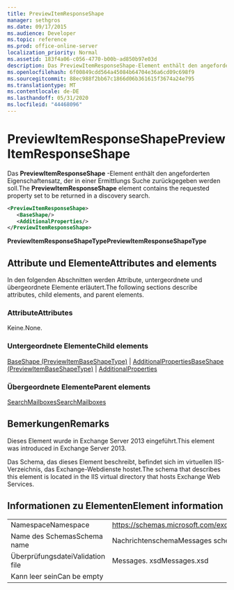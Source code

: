 ```yaml
---
title: PreviewItemResponseShape
manager: sethgros
ms.date: 09/17/2015
ms.audience: Developer
ms.topic: reference
ms.prod: office-online-server
localization_priority: Normal
ms.assetid: 183f4a06-c056-4770-b00b-ad850b97e03d
description: Das PreviewItemResponseShape-Element enthält den angeforderten Eigenschaftensatz, der in einer Ermittlungs Suche zurückgegeben werden soll.
ms.openlocfilehash: 6f00849cdd564a45084b64704e36a6cd09c698f9
ms.sourcegitcommit: 88ec988f2bb67c1866d06b361615f3674a24e795
ms.translationtype: MT
ms.contentlocale: de-DE
ms.lasthandoff: 05/31/2020
ms.locfileid: "44468096"
---
```

# <a name="previewitemresponseshape"></a><span data-ttu-id="41b15-103">PreviewItemResponseShape</span><span class="sxs-lookup"><span data-stu-id="41b15-103">PreviewItemResponseShape</span></span>

<span data-ttu-id="41b15-104">Das **PreviewItemResponseShape** -Element enthält den angeforderten Eigenschaftensatz, der in einer Ermittlungs Suche zurückgegeben werden soll.</span><span class="sxs-lookup"><span data-stu-id="41b15-104">The **PreviewItemResponseShape** element contains the requested property set to be returned in a discovery search.</span></span> 
  
```XML
<PreviewItemResponseShape>
   <BaseShape/>
   <AdditionalProperties/>
</PreviewItemResponseShape>
```

 <span data-ttu-id="41b15-105">**PreviewItemResponseShapeType**</span><span class="sxs-lookup"><span data-stu-id="41b15-105">**PreviewItemResponseShapeType**</span></span>
## <a name="attributes-and-elements"></a><span data-ttu-id="41b15-106">Attribute und Elemente</span><span class="sxs-lookup"><span data-stu-id="41b15-106">Attributes and elements</span></span>

<span data-ttu-id="41b15-107">In den folgenden Abschnitten werden Attribute, untergeordnete und übergeordnete Elemente erläutert.</span><span class="sxs-lookup"><span data-stu-id="41b15-107">The following sections describe attributes, child elements, and parent elements.</span></span>
  
### <a name="attributes"></a><span data-ttu-id="41b15-108">Attribute</span><span class="sxs-lookup"><span data-stu-id="41b15-108">Attributes</span></span>

<span data-ttu-id="41b15-109">Keine.</span><span class="sxs-lookup"><span data-stu-id="41b15-109">None.</span></span>
  
### <a name="child-elements"></a><span data-ttu-id="41b15-110">Untergeordnete Elemente</span><span class="sxs-lookup"><span data-stu-id="41b15-110">Child elements</span></span>

<span data-ttu-id="41b15-111">[BaseShape (PreviewItemBaseShapeType)](baseshape-previewitembaseshapetype.md)  |  [AdditionalProperties](additionalproperties.md)</span><span class="sxs-lookup"><span data-stu-id="41b15-111">[BaseShape (PreviewItemBaseShapeType)](baseshape-previewitembaseshapetype.md) | [AdditionalProperties](additionalproperties.md)</span></span>
  
### <a name="parent-elements"></a><span data-ttu-id="41b15-112">Übergeordnete Elemente</span><span class="sxs-lookup"><span data-stu-id="41b15-112">Parent elements</span></span>

[<span data-ttu-id="41b15-113">SearchMailboxes</span><span class="sxs-lookup"><span data-stu-id="41b15-113">SearchMailboxes</span></span>](searchmailboxes.md)
  
## <a name="remarks"></a><span data-ttu-id="41b15-114">Bemerkungen</span><span class="sxs-lookup"><span data-stu-id="41b15-114">Remarks</span></span>

<span data-ttu-id="41b15-115">Dieses Element wurde in Exchange Server 2013 eingeführt.</span><span class="sxs-lookup"><span data-stu-id="41b15-115">This element was introduced in Exchange Server 2013.</span></span>
  
<span data-ttu-id="41b15-116">Das Schema, das dieses Element beschreibt, befindet sich im virtuellen IIS-Verzeichnis, das Exchange-Webdienste hostet.</span><span class="sxs-lookup"><span data-stu-id="41b15-116">The schema that describes this element is located in the IIS virtual directory that hosts Exchange Web Services.</span></span>
  
## <a name="element-information"></a><span data-ttu-id="41b15-117">Informationen zu Elementen</span><span class="sxs-lookup"><span data-stu-id="41b15-117">Element information</span></span>

|||
|:-----|:-----|
|<span data-ttu-id="41b15-118">Namespace</span><span class="sxs-lookup"><span data-stu-id="41b15-118">Namespace</span></span>  <br/> |https://schemas.microsoft.com/exchange/services/2006/messages  <br/> |
|<span data-ttu-id="41b15-119">Name des Schemas</span><span class="sxs-lookup"><span data-stu-id="41b15-119">Schema name</span></span>  <br/> |<span data-ttu-id="41b15-120">Nachrichtenschema</span><span class="sxs-lookup"><span data-stu-id="41b15-120">Messages schema</span></span>  <br/> |
|<span data-ttu-id="41b15-121">Überprüfungsdatei</span><span class="sxs-lookup"><span data-stu-id="41b15-121">Validation file</span></span>  <br/> |<span data-ttu-id="41b15-122">Messages. xsd</span><span class="sxs-lookup"><span data-stu-id="41b15-122">Messages.xsd</span></span>  <br/> |
|<span data-ttu-id="41b15-123">Kann leer sein</span><span class="sxs-lookup"><span data-stu-id="41b15-123">Can be empty</span></span>  <br/> ||
   

